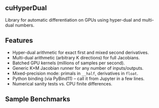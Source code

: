 ## cuHyperDual

Library for automatic differentiation on GPUs using hyper-dual and multi-dual numbers.

## Features

- Hyper-dual arithmetic for exact first and mixed second derivatives.
- Multi-dual arithmetic (arbitrary K directions) for full Jacobians.
- Batched GPU kernels (millions of samples per second).
- Generic K×M Jacobian runner for any number of inputs/outputs.
- Mixed-precision mode: primals in `__half`, derivatives in `float`.
- Python binding (via PyBind11) – call it from Jupyter in a few lines.
- Numerical sanity tests vs. CPU finite differences.

## Sample Benchmarks
